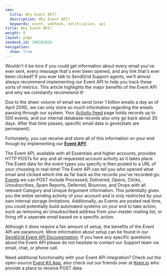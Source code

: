 ```yaml
---
seo:
  title: Why Event API?
  description: Why Event API?
  keywords: event, webhook, notification, api
title: Why Event API?
weight: 0
layout: page
zendesk_id: 200182028
navigation:
  show: true
---
```


Wouldn't it be nice if you could get information about every email you've ever sent, every message that's ever been opened, and any link that's ever been clicked? If you ever talk to SendGrid Support agents, we'll almost always recommend implementing our Event API to help you track these sorts of metrics. This article highlights the major benefits of the Event API and why we constantly recommend it!

Due to the sheer volume of email we send (over 1 _billion_ emails a _day_ as of April 2016), we can only store so much information regarding the emails passing through our system. Your [Activity Feed](https://app.sendgrid.com/email_activity?) page holds records up to 500 events, and our internal database records also only go back about 30 days. After that time passes, specific email data is gone(stats are permanent). 


Fortunately, you can receive and store all of this information on your end though by implementing our **[Event API!](https://sendgrid.com/docs/API_Reference/Webhooks/index.html)**. 


The Event API, available with all Essentials and higher accounts, provides HTTP POSTs for any and all requested account activity as it takes place. The Event data for the event types you specify is then posted to a URL of your choosing in real-time! The Event API can tell you who opened what email and clicked which link as far back as the records you've recorded go.  [Events](http://docs.sendgrid.com/documentation/delivery-metrics/) we can POST include Processed, Delivered, Opens, Clicks, Unsubscribes, Spam Reports, Deferred, Bounces, and Drops with all relevant Category and Unique Argument information. This potentially gives you the entire sending activity of your account and is only restricted by your own internal storage limitations. Additionally, as Events are posted real time, you could potentially build automated systems on your end to take action, such as removing an Unsubscribed address from your master mailing list, or firing off a seperate email based on a specific action.


Although it does require a fair amount of setup, the benefits of the Event API are paramount. More information about setup can be found in our [SendGrid Event API Documentation](https://sendgrid.com/docs/API_Reference/Webhooks/index.html). If you have any specific questions about the Event API please do not hesitate to contact our Support team via email, chat, or phone call.

Need additional functionality with your Event API integration? Check out the open-source [Event Kit App](https://github.com/sendgrid/eventkit-rails), also check out our friends over at [Keen.io](https://keen.io/) who provide a place to receive POST data.
